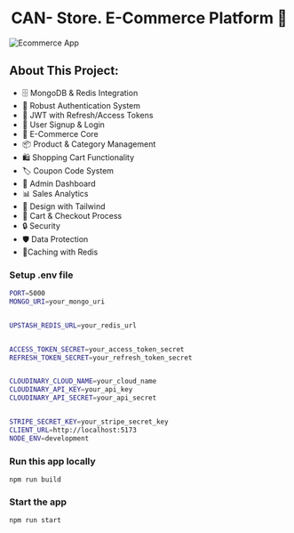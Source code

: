 <h1 align="center">CAN- Store. E-Commerce Platform 🛒</h1>

![Ecommerce App](/frontend/public/screenshot-for-readme.png)

## About This Project:

- 🗄️ MongoDB & Redis Integration
- 🔐 Robust Authentication System
- 🔑 JWT with Refresh/Access Tokens
- 📝 User Signup & Login
- 🛒 E-Commerce Core
- 📦 Product & Category Management
- 🛍️ Shopping Cart Functionality
- 🏷️ Coupon Code System
- 👑 Admin Dashboard
- 📊 Sales Analytics
- 🎨 Design with Tailwind
- 🛒 Cart & Checkout Process
- 🔒 Security
- 🛡️ Data Protection
- 🚀Caching with Redis

### Setup .env file

```bash
PORT=5000
MONGO_URI=your_mongo_uri


UPSTASH_REDIS_URL=your_redis_url


ACCESS_TOKEN_SECRET=your_access_token_secret
REFRESH_TOKEN_SECRET=your_refresh_token_secret


CLOUDINARY_CLOUD_NAME=your_cloud_name
CLOUDINARY_API_KEY=your_api_key
CLOUDINARY_API_SECRET=your_api_secret


STRIPE_SECRET_KEY=your_stripe_secret_key
CLIENT_URL=http://localhost:5173
NODE_ENV=development
```

### Run this app locally

```shell
npm run build
```

### Start the app

```shell
npm run start
```
